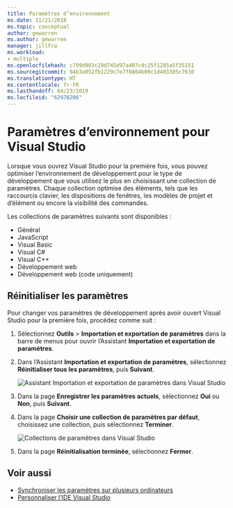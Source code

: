 ```yaml
---
title: Paramètres d’environnement
ms.date: 11/21/2018
ms.topic: conceptual
author: gewarren
ms.author: gewarren
manager: jillfra
ms.workload:
- multiple
ms.openlocfilehash: c799d903c29d745d97a407c4c25f1285a5f35151
ms.sourcegitcommit: 94b3a052fb1229c7e7f8804b09c1d403385c7630
ms.translationtype: HT
ms.contentlocale: fr-FR
ms.lasthandoff: 04/23/2019
ms.locfileid: "62978206"
---
```

# <a name="environment-settings-for-visual-studio"></a>Paramètres d’environnement pour Visual Studio

Lorsque vous ouvrez Visual Studio pour la première fois, vous pouvez optimiser l’environnement de développement pour le type de développement que vous utilisez le plus en choisissant une collection de paramètres. Chaque collection optimise des éléments, tels que les raccourcis clavier, les dispositions de fenêtres, les modèles de projet et d’élément ou encore la visibilité des commandes.

Les collections de paramètres suivants sont disponibles :

- Général
- JavaScript
- Visual Basic
- Visual C#
- Visual C++
- Développement web
- Développement web (code uniquement)

## <a name="reset-settings"></a>Réinitialiser les paramètres

Pour changer vos paramètres de développement après avoir ouvert Visual Studio pour la première fois, procédez comme suit :

1. Sélectionnez **Outils** > **Importation et exportation de paramètres** dans la barre de menus pour ouvrir l’Assistant **Importation et exportation de paramètres**.

1. Dans l’Assistant **Importation et exportation de paramètres**, sélectionnez **Réinitialiser tous les paramètres**, puis **Suivant**.

   ![Assistant Importation et exportation de paramètres dans Visual Studio](media/reset-all-settings.png)

1. Dans la page **Enregistrer les paramètres actuels**, sélectionnez **Oui** ou **Non**, puis **Suivant**.

1. Dans la page **Choisir une collection de paramètres par défaut**, choisissez une collection, puis sélectionnez **Terminer**.

   ![Collections de paramètres dans Visual Studio](media/settings-collections.png)

1. Dans la page **Réinitialisation terminée**, sélectionnez **Fermer**.

## <a name="see-also"></a>Voir aussi

- [Synchroniser les paramètres sur plusieurs ordinateurs](synchronized-settings-in-visual-studio.md)
- [Personnaliser l’IDE Visual Studio](personalizing-the-visual-studio-ide.md)